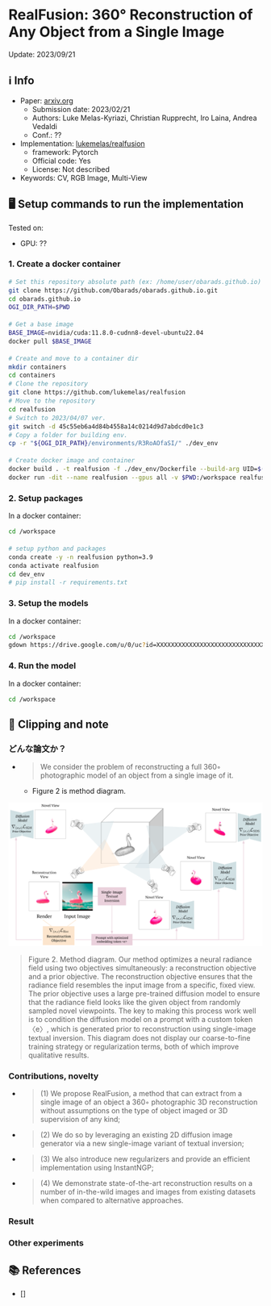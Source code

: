 # RealFusion: 360° Reconstruction of Any Object from a Single Image

Update: 2023/09/21

## ℹ️ Info
- Paper: [arxiv.org](https://arxiv.org/abs/2302.10663)
  - Submission date: 2023/02/21
  - Authors: Luke Melas-Kyriazi, Christian Rupprecht, Iro Laina, Andrea Vedaldi
  - Conf.: ??
- Implementation: [lukemelas/realfusion](https://github.com/lukemelas/realfusion)
  - framework: Pytorch
  - Official code: Yes
  - License: Not described
- Keywords: CV, RGB Image, Multi-View

## 🖥️ Setup commands to run the implementation
Tested on:
- GPU: ??

### 1. Create a docker container
```bash
# Set this repository absolute path (ex: /home/user/obarads.github.io)
git clone https://github.com/Obarads/obarads.github.io.git
cd obarads.github.io
OGI_DIR_PATH=$PWD

# Get a base image
BASE_IMAGE=nvidia/cuda:11.8.0-cudnn8-devel-ubuntu22.04
docker pull $BASE_IMAGE

# Create and move to a container dir
mkdir containers
cd containers
# Clone the repository
git clone https://github.com/lukemelas/realfusion
# Move to the repository
cd realfusion
# Switch to 2023/04/07 ver.
git switch -d 45c55eb6a4d84b4558a14c0214d9d7abdcd0e1c3
# Copy a folder for building env.
cp -r "${OGI_DIR_PATH}/environments/R3RoAOfaSI/" ./dev_env

# Create docker image and container
docker build . -t realfusion -f ./dev_env/Dockerfile --build-arg UID=$(id -u) --build-arg GID=$(id -g) --build-arg BASE_IMAGE=$BASE_IMAGE
docker run -dit --name realfusion --gpus all -v $PWD:/workspace realfusion
```

### 2. Setup packages
In a docker container:
```bash
cd /workspace

# setup python and packages
conda create -y -n realfusion python=3.9
conda activate realfusion
cd dev_env
# pip install -r requirements.txt
```

### 3. Setup the models
In a docker container:
```bash
cd /workspace
gdown https://drive.google.com/u/0/uc?id=XXXXXXXXXXXXXXXXXXXXXXXXXXXXXXXXXXX
```

### 4. Run the model
In a docker container:
```bash
cd /workspace
```

## 📝 Clipping and note
### どんな論文か？
- > We consider the problem of reconstructing a full 360◦ photographic model of an object from a single image of it.
  - Figure 2 is method diagram.

![img](img/R3RoAOfaSI/fig2.png)
> Figure 2. Method diagram. Our method optimizes a neural radiance field using two objectives simultaneously: a reconstruction objective and a prior objective.  The reconstruction objective ensures that the radiance field resembles the input image from a specific, fixed view.  The prior objective uses a large pre-trained diffusion model to ensure that the radiance field looks like the given object from randomly sampled novel viewpoints. The key to making this process work well is to condition the diffusion model on a prompt with a custom token 〈e〉, which is generated prior to reconstruction using single-image textual inversion. This diagram does not  display  our  coarse-to-fine  training  strategy  or  regularization terms, both of which improve qualitative results.

### Contributions, novelty
- > (1) We propose RealFusion, a method that can extract from a single image of an object a 360◦ photographic 3D reconstruction without assumptions on the type of object imaged or 3D supervision of any kind;
- > (2) We do so by leveraging an existing 2D diffusion image generator via a new single-image variant of textual inversion;
- > (3) We also introduce new regularizers and provide an efficient implementation using InstantNGP;
- > (4) We demonstrate state-of-the-art reconstruction results on a number of in-the-wild images and images from existing datasets when compared to alternative approaches.

### Result

### Other experiments

## 📚 References
- [] 


